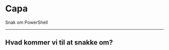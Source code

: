 <!-- .slide: data-background="#E6F7FF" -->

# Capa <!-- .element: class="r-fit-text" -->

Snak om PowerShell <!-- .element: class="r-fit-text" -->

---

## Hvad kommer vi til at snakke om?
